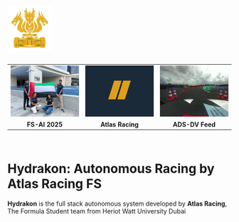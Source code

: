 <div style="display: flex; align-items: center;">
  <img src="images/HydrakonNoBGOrche.png" alt="Hydrakon Logo" width="100" />
</div>

<br>

<div align="center">
  <table width="100%">
    <tr>
      <td width="33.3%">
        <img src="images/hydrakonteam.jpg" alt="Sensor Fusion" style="width: 100%; max-width: 100%; height: auto;" />
      </td>
      <td width="33.3%">
        <img src="images/atlas.png" alt="Planning & Control" style="width: 100%; max-width: 100%; height: auto;" />
      </td>
      <td width="33.3%">
        <img src="images/ads-dv.png" alt="Simulation" style="width: 100%; max-width: 100%; height: auto;" />
      </td>
    </tr>
    <tr>
      <td align="center"><strong>FS-AI 2025</strong></td>
      <td align="center"><strong>Atlas Racing</strong></td>
      <td align="center"><strong>ADS-DV Feed</strong></td>
    </tr>
  </table>
</div>

<br>

# Hydrakon: Autonomous Racing by Atlas Racing FS

**Hydrakon** is the full stack autonomous system developed by **Atlas Racing**, The Formula Student team from Heriot Watt University Dubai

